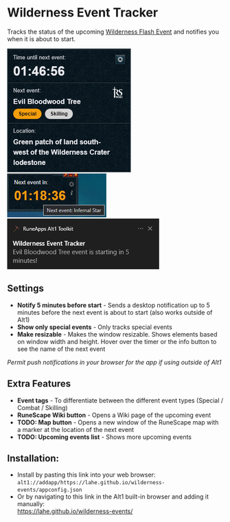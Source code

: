 # Wilderness Event Tracker

Tracks the status of the upcoming [Wilderness Flash Event](https://runescape.wiki/w/Wilderness_Flash_Events) and
notifies you when it is about to start.

![wilderness-events](/public/wildtracker.png)  
![compact](/public/compact.png)  
![notification](/public/notification.png)  

## Settings

- **Notify 5 minutes before start** - Sends a desktop notification up to 5 minutes before the next event is about to
  start (also works outside of Alt1)
- **Show only special events** - Only tracks special events
- **Make resizable** - Makes the window resizable. Shows elements based on window width and height.
  Hover over the timer or the info button to see the name of the next event

*Permit push notifications in your browser for the app if using outside of Alt1*

## Extra Features

- **Event tags** - To differentiate between the different event types (Special / Combat / Skilling)
- **RuneScape Wiki button** - Opens a Wiki page of the upcoming event
- **TODO: Map button** - Opens a new window of the RuneScape map with a marker at the location of the next event
- **TODO: Upcoming events list** - Shows more upcoming events

## Installation:

- Install by pasting this link into your web browser:  
  `alt1://addapp/https://lahe.github.io/wilderness-events/appconfig.json`
- Or by navigating to this link in the Alt1 built-in browser and adding it manually:  
  https://lahe.github.io/wilderness-events/

